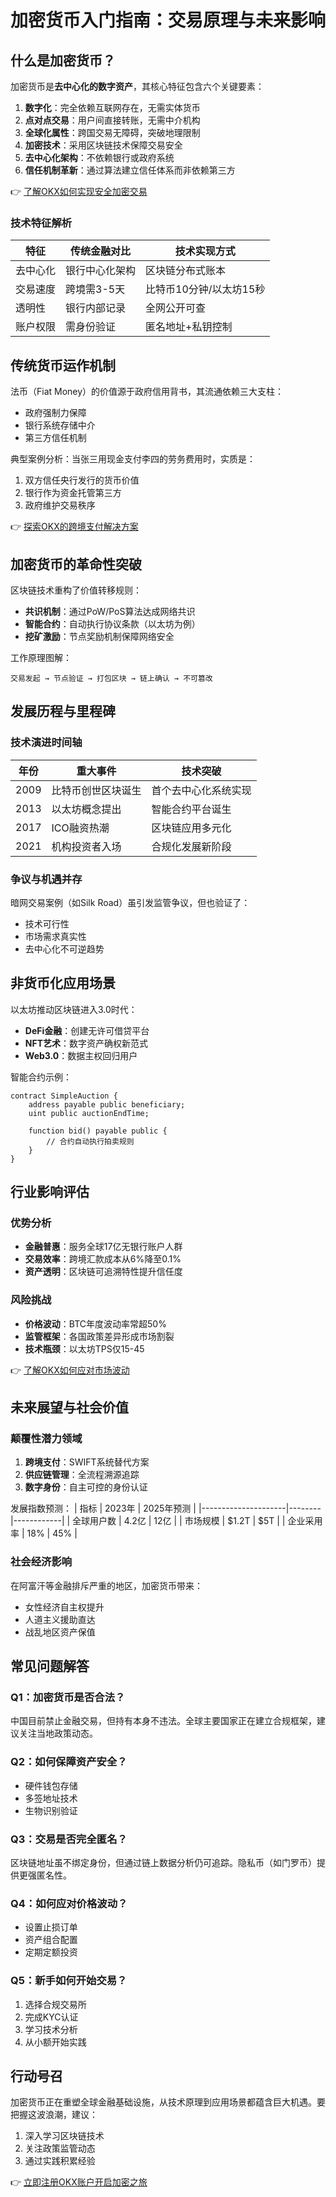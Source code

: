 # 加密货币入门指南：交易原理与未来影响

## 什么是加密货币？

加密货币是**去中心化的数字资产**，其核心特征包含六个关键要素：

1. **数字化**：完全依赖互联网存在，无需实体货币
2. **点对点交易**：用户间直接转账，无需中介机构
3. **全球化属性**：跨国交易无障碍，突破地理限制
4. **加密技术**：采用区块链技术保障交易安全
5. **去中心化架构**：不依赖银行或政府系统
6. **信任机制革新**：通过算法建立信任体系而非依赖第三方

👉 [了解OKX如何实现安全加密交易](https://bit.ly/okx_welcome)

### 技术特征解析
| 特征        | 传统金融对比 | 技术实现方式          |
|-------------|--------------|-----------------------|
| 去中心化    | 银行中心化架构 | 区块链分布式账本        |
| 交易速度    | 跨境需3-5天  | 比特币10分钟/以太坊15秒 |
| 透明性      | 银行内部记录 | 全网公开可查            |
| 账户权限    | 需身份验证   | 匿名地址+私钥控制       |

## 传统货币运作机制

法币（Fiat Money）的价值源于政府信用背书，其流通依赖三大支柱：
- 政府强制力保障
- 银行系统存储中介
- 第三方信任机制

典型案例分析：当张三用现金支付李四的劳务费用时，实质是：
1. 双方信任央行发行的货币价值
2. 银行作为资金托管第三方
3. 政府维护交易秩序

👉 [探索OKX的跨境支付解决方案](https://bit.ly/okx_welcome)

## 加密货币的革命性突破

区块链技术重构了价值转移规则：
- **共识机制**：通过PoW/PoS算法达成网络共识
- **智能合约**：自动执行协议条款（以太坊为例）
- **挖矿激励**：节点奖励机制保障网络安全

工作原理图解：
```
交易发起 → 节点验证 → 打包区块 → 链上确认 → 不可篡改
```

## 发展历程与里程碑

### 技术演进时间轴
| 年份 | 重大事件                | 技术突破                |
|------|-------------------------|-------------------------|
| 2009 | 比特币创世区块诞生      | 首个去中心化系统实现    |
| 2013 | 以太坊概念提出          | 智能合约平台诞生        |
| 2017 | ICO融资热潮             | 区块链应用多元化        |
| 2021 | 机构投资者入场          | 合规化发展新阶段        |

### 争议与机遇并存
暗网交易案例（如Silk Road）虽引发监管争议，但也验证了：
- 技术可行性
- 市场需求真实性
- 去中心化不可逆趋势

## 非货币化应用场景

以太坊推动区块链进入3.0时代：
- **DeFi金融**：创建无许可借贷平台
- **NFT艺术**：数字资产确权新范式
- **Web3.0**：数据主权回归用户

智能合约示例：
```solidity
contract SimpleAuction {
    address payable public beneficiary;
    uint public auctionEndTime;

    function bid() payable public {
        // 合约自动执行拍卖规则
    }
}
```

## 行业影响评估

### 优势分析
- **金融普惠**：服务全球17亿无银行账户人群
- **交易效率**：跨境汇款成本从6%降至0.1%
- **资产透明**：区块链可追溯特性提升信任度

### 风险挑战
- **价格波动**：BTC年度波动率常超50%
- **监管框架**：各国政策差异形成市场割裂
- **技术瓶颈**：以太坊TPS仅15-45

👉 [了解OKX如何应对市场波动](https://bit.ly/okx_welcome)

## 未来展望与社会价值

### 颠覆性潜力领域
1. **跨境支付**：SWIFT系统替代方案
2. **供应链管理**：全流程溯源追踪
3. **数字身份**：自主可控的身份认证

发展指数预测：
| 指标                | 2023年 | 2025年预测 |
|---------------------|--------|------------|
| 全球用户数          | 4.2亿  | 12亿       |
| 市场规模            | $1.2T  | $5T        |
| 企业采用率          | 18%    | 45%        |

### 社会经济影响
在阿富汗等金融排斥严重的地区，加密货币带来：
- 女性经济自主权提升
- 人道主义援助直达
- 战乱地区资产保值

## 常见问题解答

### Q1：加密货币是否合法？
中国目前禁止金融交易，但持有本身不违法。全球主要国家正在建立合规框架，建议关注当地政策动态。

### Q2：如何保障资产安全？
- 硬件钱包存储
- 多签地址技术
- 生物识别验证

### Q3：交易是否完全匿名？
区块链地址虽不绑定身份，但通过链上数据分析仍可追踪。隐私币（如门罗币）提供更强匿名性。

### Q4：如何应对价格波动？
- 设置止损订单
- 资产组合配置
- 定期定额投资

### Q5：新手如何开始交易？
1. 选择合规交易所
2. 完成KYC认证
3. 学习技术分析
4. 从小额开始实践

## 行动号召

加密货币正在重塑全球金融基础设施，从技术原理到应用场景都蕴含巨大机遇。要把握这波浪潮，建议：
1. 深入学习区块链技术
2. 关注政策监管动态
3. 通过实践积累经验

👉 [立即注册OKX账户开启加密之旅](https://bit.ly/okx_welcome)